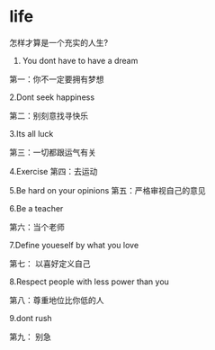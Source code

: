 # life

怎样才算是一个充实的人生?

1. You dont have to have a dream

第一：你不一定要拥有梦想

2.Dont seek happiness

第二：别刻意找寻快乐

3.Its all luck

第三：一切都跟运气有关

4.Exercise
第四：去运动

5.Be hard on your opinions
第五：严格审视自己的意见

6.Be a teacher

第六：当个老师

7.Define youeself by what you love

第七： 以喜好定义自己

8.Respect people with less power than you

第八：尊重地位比你低的人

9.dont rush

第九： 别急
